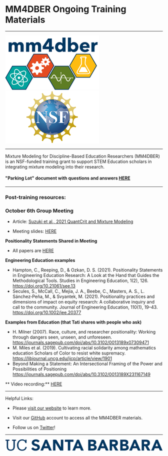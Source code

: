# MM4DBER Ongoing Training Materials

------------------------------------------------------------------------

<p align="center">

<img src="images/mm4dber_clear.png" width="300"/> <img src="images/NSF-Logo.png" width="300"/>

</p>

------------------------------------------------------------------------

<p align="center">

Mixture Modeling for Discipline-Based Education Researchers (MM4DBER) is an NSF-funded training grant to support STEM Education scholars in integrating mixture modeling into their research.

</p>

#### "Parking Lot" document with questions and answers [HERE](https://docs.google.com/document/d/1z03OZAadBO7o2oAV9QtbCricSdPopCwNOV5lXmqziXY/edit?usp=sharing)

------------------------------------------------------------------------

### Post-training resources:

### October 6th Group Meeting

- Article: [Suzuki et al., 2021 QuantCrit and Mixture Modeling](https://drive.google.com/file/d/1e2PJeio2vxp7tZy_6lQNGQ5yZTVJ2_Ip/view?usp=sharing)

- Meeting slides: [HERE](https://docs.google.com/presentation/d/1EvZjWNwG1ih6ysGpHPi7m6ZRo_9fjyluOgEYTLS4Q4U/edit?usp=sharing)

**Positionality Statements Shared in Meeting** 


- All papers are [HERE](https://drive.google.com/drive/folders/1WTf_d04IWFFgAE7qbAXc1aLG7ep3WVev?usp=sharing)

**Engineering Education examples**
-  Hampton, C., Reeping, D., & Ozkan, D. S. (2021). Positionality Statements in Engineering Education Research: A Look at the Hand that Guides the Methodological Tools. Studies in Engineering Education, 1(2), 126. https://doi.org/10.21061/see.13 
- Secules, S., McCall, C., Mejia, J. A., Beebe, C., Masters, A. S., L. Sánchez‐Peña, M., & Svyantek, M. (2021). Positionality practices and dimensions of impact on equity research: A collaborative inquiry and call to the community. Journal of Engineering Education, 110(1), 19–43. https://doi.org/10.1002/jee.20377

**Examples from Education (that Tati shares with people who ask)**

- H. Milner (2007). Race, culture, and researcher positionality: Working through dangers seen, unseen, and unforeseen.
https://journals.sagepub.com/doi/abs/10.3102/0013189x07309471
- M. Miles et al. (2019). Cultivating racial solidarity among mathematics education Scholars of Color to resist white supremacy. https://libjournal.uncg.edu/ijcp/article/view/1901
- Beyond Making a Statement: An Intersectional Framing of the Power and Possibilities of Positioning https://journals.sagepub.com/doi/abs/10.3102/0013189X231167149

** Video recording:** [HERE](https://drive.google.com/file/d/18C6HVN9GrqYn6AnEu-rvBYCh1TMXOK_S/view?usp=sharing)


------------------------------------------------------------------------

Helpful Links:

-   Please [visit our website](https://mm4dbers.education.ucsb.edu/) to learn more.

-   Visit our [GitHub](https://github.com/MM4DBER/mm4dber.github.io) account to access all the MM4DBER materials.

-   Follow us on [Twitter](https://twitter.com/mm4dbers)!

------------------------------------------------------------------------

![](images/UCSB_Navy_mark.png)
